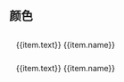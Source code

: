 
## 颜色
<div class="group">
    <div class="box" :class="item.name.replace('$','')" @click="$ctx.copy(item.name)" :key="item.text" v-for="(item,index) of colors1">
        {{item.text}} {{item.name}} 
    </div>
</div>
<div class="group">
    <div class="box" :class="item.name.replace('$','')"  @click="$ctx.copy(item.name)" :key="item.text" v-for="item of colors2">
        {{item.text}} {{item.name}}
    </div>
</div>

<script>
export default {
    data(){
        return {
            colors1: [
                { text: '主色',  name:'$color-primary' },
                { text: '选中',  name:'$color-primary-select' },
                { text: '轻主',  name:'$color-primary-light' },
                { text: '提示',  name:'$color-info' },
                { text: '成功',  name:'$color-success' },
                { text: '警告',  name:'$color-warning' },
                { text: '错误',  name:'$color-error' },
                { text: '链接',  name:'$color-link' },
                { text: '链接选中',  name:'$color-link-hover' },
            ],
            colors2: [
                { text: '标题',  name:'$color-title' },
                { text: '正文',  name:'$color-content' },
                { text: '辅助',  name:'$color-sub' },
                { text: '图标',  name:'$color-icon' },
                { text: '失效',  name:'$color-disabled' },
                { text: '边框',  name:'$color-border' },
                { text: '分割',  name:'$color-divider' },
                { text: '悬停',  name:'$color-hover' },
                { text: '背景',  name:'$color-background' }
            ]
        }
    }
}
</script>

<style  lang="scss" scoped>
.group {
    display: inline-block;
    width: 260px;
    margin-right: 10px;
    border-radius: 4px;
    overflow: hidden;
    vertical-align: top;

    .box {
        cursor: pointer;
        padding: 12px;
        height: 42px;
        box-sizing: border-box;
        font-size: 14px;
    }
}
.color-primary{
    color: #fff;
    background: $color-primary;
}
.color-primary-select{
    color: #fff;
    background: $color-primary-select;
}
.color-primary-light{
    color: #fff;
    background: $color-primary-light;
}
.color-info{
    color: #fff;
    background: $color-info;
}
.color-success{
    color: #fff;
    background: $color-success;
}
.color-warning{
    color: #fff;
    background: $color-warning;
}
.color-error{
    color: #fff;
    background: $color-error;
}
.color-link{
    color: #fff;
    background: $color-link;
}
.color-link-hover{
    color: #fff;
    background: $color-link-hover;
}
.color-title{
    color: #fff;
    background: $color-title;
}
.color-content{
    color: #fff;
    background: $color-content;
}
.color-sub{
    color: #fff;
    background: $color-sub;
}
.color-icon{
    color: #fff;
    background: $color-icon;
}
.color-disabled{
    color: #fff;
    background: $color-disabled;
}
.color-border{
    color: #a5a5a5;
    background: $color-border;
}
.color-divider{
    color: #a5a5a5;
    background: $color-divider;
}
.color-hover{
    color: #a5a5a5;
    background: $color-hover;
}
.color-background{
    color: #a5a5a5;
    background: $color-background;
}
</style>
